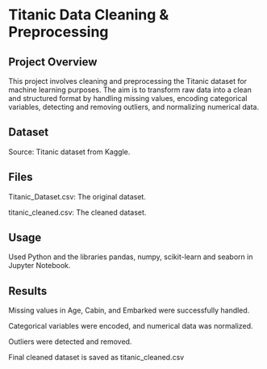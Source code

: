 # Titanic Data Cleaning & Preprocessing

## Project Overview
This project involves cleaning and preprocessing the Titanic dataset for machine learning purposes. The aim is to transform raw data into a clean and structured format by handling missing values, encoding categorical variables, detecting and removing outliers, and normalizing numerical data.

## Dataset
Source: Titanic dataset from Kaggle.

## Files
Titanic_Dataset.csv: The original dataset.

titanic_cleaned.csv: The cleaned dataset.

## Usage
Used Python and the libraries ﻿pandas, numpy, scikit-learn and seaborn in Jupyter Notebook.

## Results
Missing values in Age, Cabin, and Embarked were successfully handled.

Categorical variables were encoded, and numerical data was normalized.

Outliers were detected and removed.

Final cleaned dataset is saved as titanic_cleaned.csv

